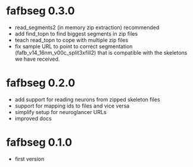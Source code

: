 # fafbseg 0.3.0

* read_segments2 (in memory zip extraction) recommended
* add find_topn to find biggest segments in zip files
* teach read_topn to cope with multiple zip files
* fix sample URL to point to correct segmentation (fafb_v14_16nm_v00c_split3xfill2)
  that is compatible with the skeletons we have received.

# fafbseg 0.2.0

* add support for reading neurons from zipped skeleton files
* support for mapping ids to files and vice versa
* simplify setup for neuroglancer URLs
* improved docs

# fafbseg 0.1.0

* first version
